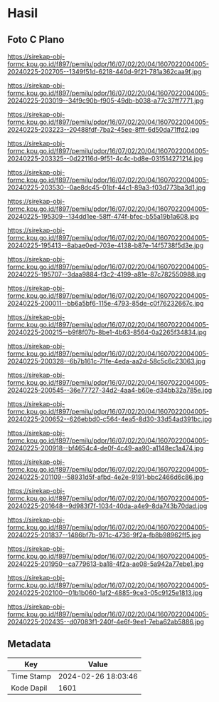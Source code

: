 # Hasil

## Foto C Plano

https://sirekap-obj-formc.kpu.go.id/f897/pemilu/pdpr/16/07/02/20/04/1607022004005-20240225-202705--1349f51d-6218-440d-9f21-781a362caa9f.jpg

https://sirekap-obj-formc.kpu.go.id/f897/pemilu/pdpr/16/07/02/20/04/1607022004005-20240225-203019--34f9c90b-f905-49db-b038-a77c37ff7771.jpg

https://sirekap-obj-formc.kpu.go.id/f897/pemilu/pdpr/16/07/02/20/04/1607022004005-20240225-203223--20488fdf-7ba2-45ee-8fff-6d50da71ffd2.jpg

https://sirekap-obj-formc.kpu.go.id/f897/pemilu/pdpr/16/07/02/20/04/1607022004005-20240225-203325--0d22116d-9f51-4c4c-bd8e-031514271214.jpg

https://sirekap-obj-formc.kpu.go.id/f897/pemilu/pdpr/16/07/02/20/04/1607022004005-20240225-203530--0ae8dc45-01bf-44c1-89a3-f03d773ba3d1.jpg

https://sirekap-obj-formc.kpu.go.id/f897/pemilu/pdpr/16/07/02/20/04/1607022004005-20240225-195309--134dd1ee-58ff-474f-bfec-b55a19b1a608.jpg

https://sirekap-obj-formc.kpu.go.id/f897/pemilu/pdpr/16/07/02/20/04/1607022004005-20240225-195413--8abae0ed-703e-4138-b87e-14f5738f5d3e.jpg

https://sirekap-obj-formc.kpu.go.id/f897/pemilu/pdpr/16/07/02/20/04/1607022004005-20240225-195707--3daa9884-f3c2-4199-a81e-87c782550988.jpg

https://sirekap-obj-formc.kpu.go.id/f897/pemilu/pdpr/16/07/02/20/04/1607022004005-20240225-200011--bb6a5bf6-115e-4793-85de-c0f76232667c.jpg

https://sirekap-obj-formc.kpu.go.id/f897/pemilu/pdpr/16/07/02/20/04/1607022004005-20240225-200215--b9f8f07b-8be1-4b63-8564-0a2265f34834.jpg

https://sirekap-obj-formc.kpu.go.id/f897/pemilu/pdpr/16/07/02/20/04/1607022004005-20240225-200328--6b7b161c-71fe-4eda-aa2d-58c5c6c23063.jpg

https://sirekap-obj-formc.kpu.go.id/f897/pemilu/pdpr/16/07/02/20/04/1607022004005-20240225-200545--36e77727-34d2-4aa4-b60e-d34bb32a785e.jpg

https://sirekap-obj-formc.kpu.go.id/f897/pemilu/pdpr/16/07/02/20/04/1607022004005-20240225-200652--626ebbd0-c564-4ea5-8d30-33d54ad391bc.jpg

https://sirekap-obj-formc.kpu.go.id/f897/pemilu/pdpr/16/07/02/20/04/1607022004005-20240225-200918--bf4654c4-de0f-4c49-aa90-a1148ec1a474.jpg

https://sirekap-obj-formc.kpu.go.id/f897/pemilu/pdpr/16/07/02/20/04/1607022004005-20240225-201109--58931d5f-afbd-4e2e-9191-bbc2466d6c86.jpg

https://sirekap-obj-formc.kpu.go.id/f897/pemilu/pdpr/16/07/02/20/04/1607022004005-20240225-201648--9d983f7f-1034-40da-a4e9-8da743b70dad.jpg

https://sirekap-obj-formc.kpu.go.id/f897/pemilu/pdpr/16/07/02/20/04/1607022004005-20240225-201837--1486bf7b-971c-4736-9f2a-fb8b98962ff5.jpg

https://sirekap-obj-formc.kpu.go.id/f897/pemilu/pdpr/16/07/02/20/04/1607022004005-20240225-201950--ca779613-ba18-4f2a-ae08-5a942a77ebe1.jpg

https://sirekap-obj-formc.kpu.go.id/f897/pemilu/pdpr/16/07/02/20/04/1607022004005-20240225-202100--01b1b060-1af2-4885-9ce3-05c9125e1813.jpg

https://sirekap-obj-formc.kpu.go.id/f897/pemilu/pdpr/16/07/02/20/04/1607022004005-20240225-202435--d07083f1-240f-4e6f-9ee1-7eba62ab5886.jpg


## Metadata

| Key        | Value               |
| ---------- | ------------------- |
| Time Stamp | 2024-02-26 18:03:46 |
| Kode Dapil | 1601                |



